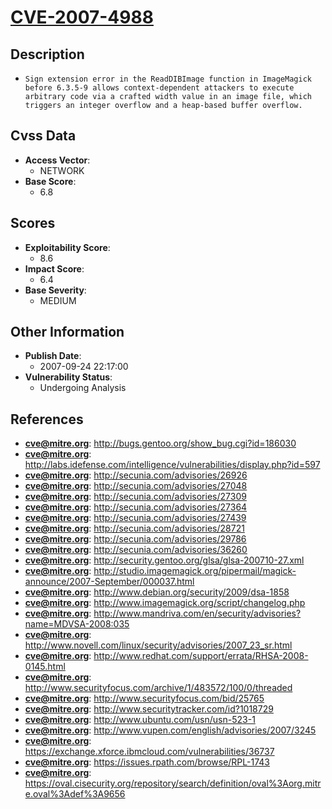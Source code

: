 
# [CVE-2007-4988](http://bugs.gentoo.org/show_bug.cgi?id=186030)

## Description

- `Sign extension error in the ReadDIBImage function in ImageMagick before 6.3.5-9 allows context-dependent attackers to execute arbitrary code via a crafted width value in an image file, which triggers an integer overflow and a heap-based buffer overflow.`

## Cvss Data

- **Access Vector**:
  - NETWORK
- **Base Score**:
  - 6.8

## Scores

- **Exploitability Score**:
  - 8.6
- **Impact Score**:
  - 6.4
- **Base Severity**:
  - MEDIUM

## Other Information

- **Publish Date**:
  - 2007-09-24 22:17:00
- **Vulnerability Status**:
  - Undergoing Analysis

## References

- **cve@mitre.org**: http://bugs.gentoo.org/show_bug.cgi?id=186030
- **cve@mitre.org**: http://labs.idefense.com/intelligence/vulnerabilities/display.php?id=597
- **cve@mitre.org**: http://secunia.com/advisories/26926
- **cve@mitre.org**: http://secunia.com/advisories/27048
- **cve@mitre.org**: http://secunia.com/advisories/27309
- **cve@mitre.org**: http://secunia.com/advisories/27364
- **cve@mitre.org**: http://secunia.com/advisories/27439
- **cve@mitre.org**: http://secunia.com/advisories/28721
- **cve@mitre.org**: http://secunia.com/advisories/29786
- **cve@mitre.org**: http://secunia.com/advisories/36260
- **cve@mitre.org**: http://security.gentoo.org/glsa/glsa-200710-27.xml
- **cve@mitre.org**: http://studio.imagemagick.org/pipermail/magick-announce/2007-September/000037.html
- **cve@mitre.org**: http://www.debian.org/security/2009/dsa-1858
- **cve@mitre.org**: http://www.imagemagick.org/script/changelog.php
- **cve@mitre.org**: http://www.mandriva.com/en/security/advisories?name=MDVSA-2008:035
- **cve@mitre.org**: http://www.novell.com/linux/security/advisories/2007_23_sr.html
- **cve@mitre.org**: http://www.redhat.com/support/errata/RHSA-2008-0145.html
- **cve@mitre.org**: http://www.securityfocus.com/archive/1/483572/100/0/threaded
- **cve@mitre.org**: http://www.securityfocus.com/bid/25765
- **cve@mitre.org**: http://www.securitytracker.com/id?1018729
- **cve@mitre.org**: http://www.ubuntu.com/usn/usn-523-1
- **cve@mitre.org**: http://www.vupen.com/english/advisories/2007/3245
- **cve@mitre.org**: https://exchange.xforce.ibmcloud.com/vulnerabilities/36737
- **cve@mitre.org**: https://issues.rpath.com/browse/RPL-1743
- **cve@mitre.org**: https://oval.cisecurity.org/repository/search/definition/oval%3Aorg.mitre.oval%3Adef%3A9656
